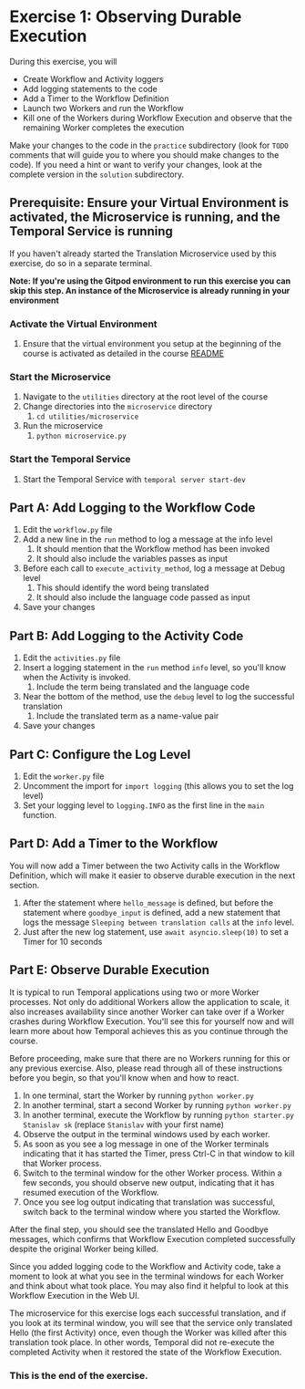 # Exercise 1: Observing Durable Execution

During this exercise, you will

- Create Workflow and Activity loggers
- Add logging statements to the code
- Add a Timer to the Workflow Definition
- Launch two Workers and run the Workflow
- Kill one of the Workers during Workflow Execution and observe that the remaining Worker completes the execution

Make your changes to the code in the `practice` subdirectory (look for `TODO` comments that will guide you to where you should make changes to the code). If you need a hint or want to verify your changes, look at the complete version in the `solution` subdirectory.

## Prerequisite: Ensure your Virtual Environment is activated, the Microservice is running, and the Temporal Service is running

If you haven't already started the Translation Microservice used by this exercise,
do so in a separate terminal.

**Note: If you're using the Gitpod environment to run this exercise you can
skip this step. An instance of the Microservice is already running in your
environment**

### Activate the Virtual Environment

1. Ensure that the virtual environment you setup at the beginning of the
   course is activated as detailed in the course [README](../../README.md#setup-your-python-virtual-environment)

### Start the Microservice

1. Navigate to the `utilities` directory at the root level of the course
2. Change directories into the `microservice` directory
   1. `cd utilities/microservice`
3. Run the microservice
   1. `python microservice.py`

### Start the Temporal Service

1. Start the Temporal Service with `temporal server start-dev`

## Part A: Add Logging to the Workflow Code

1. Edit the `workflow.py` file
2. Add a new line in the `run` method to log a message at the info level
   1. It should mention that the Workflow method has been invoked
   2. It should also include the variables passes as input
3. Before each call to `execute_activity_method`, log a message at Debug level
   1. This should identify the word being translated
   2. It should also include the language code passed as input
4. Save your changes

## Part B: Add Logging to the Activity Code

1. Edit the `activities.py` file
2. Insert a logging statement in the `run` method `info` level, so you'll know
   when the Activity is invoked.
   1. Include the term being translated and the language code
3. Near the bottom of the method, use the `debug` level to log the successful translation
   1. Include the translated term as a name-value pair
4. Save your changes

## Part C: Configure the Log Level

1. Edit the `worker.py` file
2. Uncomment the import for `import logging` (this allows you to set the log level)
3. Set your logging level to `logging.INFO` as the first line in the `main` function.

## Part D: Add a Timer to the Workflow

You will now add a Timer between the two Activity calls in the Workflow Definition, which will make it easier to observe durable execution in the next section.

1. After the statement where `hello_message` is defined, but before the statement where
   `goodbye_input` is defined, add a new statement that logs the message `Sleeping between translation calls` at the `info` level.
2. Just after the new log statement, use `await asyncio.sleep(10)` to set a Timer for 10 seconds

## Part E: Observe Durable Execution

It is typical to run Temporal applications using two or more Worker processes. Not only do additional Workers allow the application to scale, it also increases availability since another Worker can take over if a Worker crashes during Workflow Execution. You'll see this for yourself now and will learn more about how Temporal achieves this as you continue through the course.

Before proceeding, make sure that there are no Workers running for this or any previous exercise. Also, please read through all of these instructions before you begin, so that you'll know when and how to react.

1. In one terminal, start the Worker by running `python worker.py`
2. In another terminal, start a second Worker by running `python worker.py`
3. In another terminal, execute the Workflow by running `python starter.py Stanislav sk` (replace `Stanislav` with your first name)
4. Observe the output in the terminal windows used by each worker.
5. As soon as you see a log message in one of the Worker terminals indicating that it has started the Timer, press Ctrl-C in that window to kill that Worker process.
6. Switch to the terminal window for the other Worker process. Within a few seconds, you should observe new output, indicating that it has resumed execution of the Workflow.
7. Once you see log output indicating that translation was successful, switch back to the terminal window where you started the Workflow.

After the final step, you should see the translated Hello and Goodbye messages, which confirms that Workflow Execution completed successfully despite the original Worker being killed.

Since you added logging code to the Workflow and Activity code, take a moment to look at what you see in the terminal windows for each Worker and think about what took place. You may also find it helpful to look at this Workflow Execution in the Web UI.

The microservice for this exercise logs each successful translation, and if you look at its terminal window, you will see that the service only translated Hello (the first Activity) once, even though the Worker was killed after this translation took place. In other words, Temporal did not re-execute the completed Activity when it restored the state of the Workflow Execution.

### This is the end of the exercise.
